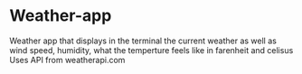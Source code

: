 # Weather-app
Weather app that displays in the terminal the current weather as well as wind speed, humidity, what the temperture feels like in farenheit and celisus
Uses API from weatherapi.com 
